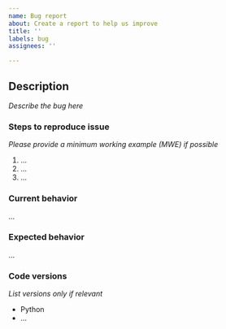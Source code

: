 ```yaml
---
name: Bug report
about: Create a report to help us improve
title: ''
labels: bug
assignees: ''

---
```

## Description
_Describe the bug here_

### Steps to reproduce issue
_Please provide a minimum working example (MWE) if possible_

1. …
2. …
3. …

### Current behavior
…

### Expected behavior
…


### Code versions
_List versions only if relevant_
- Python
- …

